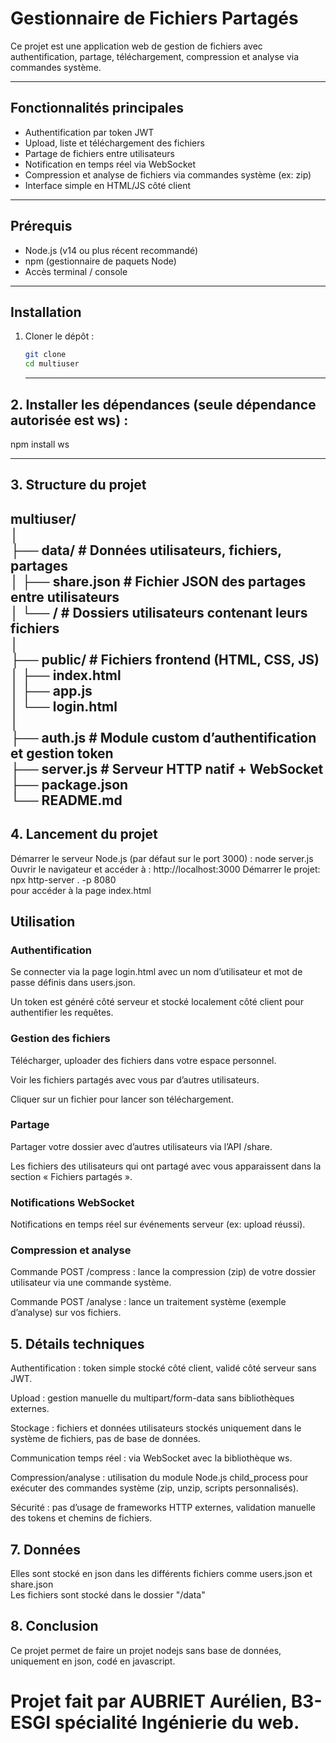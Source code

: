 # Gestionnaire de Fichiers Partagés

Ce projet est une application web de gestion de fichiers avec authentification, partage, téléchargement, compression et analyse via commandes système.

---

## Fonctionnalités principales

- Authentification par token JWT
- Upload, liste et téléchargement des fichiers
- Partage de fichiers entre utilisateurs
- Notification en temps réel via WebSocket
- Compression et analyse de fichiers via commandes système (ex: zip)
- Interface simple en HTML/JS côté client

---

## Prérequis

- Node.js (v14 ou plus récent recommandé)
- npm (gestionnaire de paquets Node)
- Accès terminal / console

---

## Installation

1. Cloner le dépôt :
   ```bash
   git clone 
   cd multiuser
   ```
   
   ---

## 2. Installer les dépendances (seule dépendance autorisée est ws) :
npm install ws

---

## 3. Structure du projet
multiuser/<br>
│<br>
├── data/                # Données utilisateurs, fichiers, partages<br>
│   ├── share.json       # Fichier JSON des partages entre utilisateurs<br>
│   └── <user-id>/       # Dossiers utilisateurs contenant leurs fichiers<br>
│<br>
├── public/              # Fichiers frontend (HTML, CSS, JS)<br>
│   ├── index.html<br>
│   ├── app.js<br>
│   └── login.html<br>
│<br>
├── auth.js              # Module custom d’authentification et gestion token<br>
├── server.js            # Serveur HTTP natif + WebSocket<br>
├── package.json<br>
└── README.md<br>
---
## 4. Lancement du projet
Démarrer le serveur Node.js (par défaut sur le port 3000) :
node server.js
Ouvrir le navigateur et accéder à :
http://localhost:3000
Démarrer le projet:<br>
npx http-server . -p 8080<br>
pour accéder à la page index.html

## Utilisation
### Authentification
Se connecter via la page login.html avec un nom d’utilisateur et mot de passe définis dans users.json.

Un token est généré côté serveur et stocké localement côté client pour authentifier les requêtes.

### Gestion des fichiers
Télécharger, uploader des fichiers dans votre espace personnel.

Voir les fichiers partagés avec vous par d’autres utilisateurs.

Cliquer sur un fichier pour lancer son téléchargement.

###  Partage
Partager votre dossier avec d’autres utilisateurs via l’API /share.

Les fichiers des utilisateurs qui ont partagé avec vous apparaissent dans la section « Fichiers partagés ».

###  Notifications WebSocket
Notifications en temps réel sur événements serveur (ex: upload réussi).

###  Compression et analyse
Commande POST /compress : lance la compression (zip) de votre dossier utilisateur via une commande système.

Commande POST /analyse : lance un traitement système (exemple d’analyse) sur vos fichiers.

## 5. Détails techniques
Authentification : token simple stocké côté client, validé côté serveur sans JWT.

Upload : gestion manuelle du multipart/form-data sans bibliothèques externes.

Stockage : fichiers et données utilisateurs stockés uniquement dans le système de fichiers, pas de base de données.

Communication temps réel : via WebSocket avec la bibliothèque ws.

Compression/analyse : utilisation du module Node.js child_process pour exécuter des commandes système (zip, unzip, scripts personnalisés).

Sécurité : pas d’usage de frameworks HTTP externes, validation manuelle des tokens et chemins de fichiers.

## 7. Données
Elles sont stocké en json dans les différents fichiers comme users.json et share.json<br>
Les fichiers sont stocké dans le dossier "/data" 

## 8. Conclusion
Ce projet permet de faire un projet nodejs sans base de données, uniquement en json, codé en javascript.

# Projet fait par AUBRIET Aurélien, B3-ESGI spécialité Ingénierie du web.